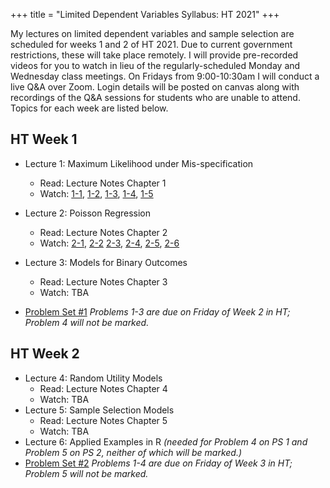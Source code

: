 +++
title = "Limited Dependent Variables Syllabus: HT 2021"
+++

My lectures on limited dependent variables and sample selection are scheduled for weeks 1 and 2 of HT 2021. Due to current government restrictions, these will take place remotely. I will provide pre-recorded videos for you to watch in lieu of the regularly-scheduled Monday and Wednesday class meetings. On Fridays from 9:00-10:30am I will conduct a live Q&A over Zoom. Login details will be posted on canvas along with recordings of the Q&A sessions for students who are unable to attend. Topics for each week are listed below. 

## HT Week 1
* Lecture 1: Maximum Likelihood under Mis-specification
    - Read: Lecture Notes Chapter 1
    - Watch: [1-1](https://expl.ai/CHAKTHR), [1-2](https://expl.ai/REZKTJY), [1-3](https://expl.ai/MRVFZMR), [1-4](https://expl.ai/TZBUFGU), [1-5](https://expl.ai/MDCWESE)
* Lecture 2: Poisson Regression
    - Read: Lecture Notes Chapter 2
    - Watch: [2-1](https://expl.ai/YZFFBCH), [2-2](https://expl.ai/AUEJLRB) [2-3](https://expl.ai/SUDPHVT), [2-4](https://expl.ai/FCSUTGZ), [2-5](https://expl.ai/KRJBUDF), [2-6](https://expl.ai/RCDDGQV)

* Lecture 3: Models for Binary Outcomes
    - Read: Lecture Notes Chapter 3
    - Watch: TBA
* [Problem Set #1](/ps1.pdf) *Problems 1-3 are due on Friday of Week 2 in HT; Problem 4 will not be marked.*

## HT Week 2
* Lecture 4: Random Utility Models
    - Read: Lecture Notes Chapter 4
    - Watch: TBA
* Lecture 5: Sample Selection Models
    - Read: Lecture Notes Chapter 5
    - Watch: TBA
* Lecture 6: Applied Examples in R *(needed for Problem 4 on PS 1 and Problem 5 on PS 2, neither of which will be marked.)*
* [Problem Set #2](/ps2.pdf) *Problems 1-4 are due on Friday of Week 3 in HT; Problem 5 will not be marked.*


